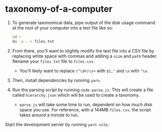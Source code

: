 # taxonomy-of-a-computer

1. To generate taxonomical data, pipe output of the disk usage command at the root of your computer into a text file like so:

   ```bash
   cd ~
   du -a . > files.txt
   ```

2. From there, you'll want to slightly modify the text file into a CSV file by replacing white space with commas and adding a `size` and `path` header. Rename your `files.txt` file to `files.csv`.
   - You'll likely want to replace `(^\d+)\s+` with `$1,"` and `\n` with `"\n`.
3. Then, install dependencies by running `yarn`.
4. Run the parsing script by running `node parse.js`. This will create a file called `hierarchy.json` which will be used to create a taxonomy.
   - `parse.js` will take some time to run, dependent on how much disk space you use. For reference, with a 144MB `files.csv`, the script takes around a minute to run.

Start the development server by running `yarn vite`.
